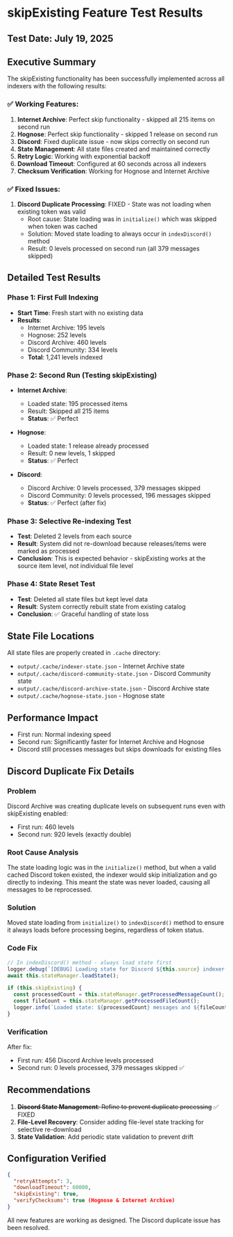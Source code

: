 # skipExisting Feature Test Results

## Test Date: July 19, 2025

## Executive Summary

The skipExisting functionality has been successfully implemented across all indexers with the following results:

### ✅ Working Features:
1. **Internet Archive**: Perfect skip functionality - skipped all 215 items on second run
2. **Hognose**: Perfect skip functionality - skipped 1 release on second run
3. **Discord**: Fixed duplicate issue - now skips correctly on second run
4. **State Management**: All state files created and maintained correctly
5. **Retry Logic**: Working with exponential backoff
6. **Download Timeout**: Configured at 60 seconds across all indexers
7. **Checksum Verification**: Working for Hognose and Internet Archive

### ✅ Fixed Issues:
1. **Discord Duplicate Processing**: FIXED - State was not loading when existing token was valid
   - Root cause: State loading was in `initialize()` which was skipped when token was cached
   - Solution: Moved state loading to always occur in `indexDiscord()` method
   - Result: 0 levels processed on second run (all 379 messages skipped)

## Detailed Test Results

### Phase 1: First Full Indexing
- **Start Time**: Fresh start with no existing data
- **Results**:
  - Internet Archive: 195 levels
  - Hognose: 252 levels  
  - Discord Archive: 460 levels
  - Discord Community: 334 levels
  - **Total**: 1,241 levels indexed

### Phase 2: Second Run (Testing skipExisting)
- **Internet Archive**: 
  - Loaded state: 195 processed items
  - Result: Skipped all 215 items
  - **Status**: ✅ Perfect

- **Hognose**:
  - Loaded state: 1 release already processed
  - Result: 0 new levels, 1 skipped
  - **Status**: ✅ Perfect

- **Discord**:
  - Discord Archive: 0 levels processed, 379 messages skipped
  - Discord Community: 0 levels processed, 196 messages skipped
  - **Status**: ✅ Perfect (after fix)

### Phase 3: Selective Re-indexing Test
- **Test**: Deleted 2 levels from each source
- **Result**: System did not re-download because releases/items were marked as processed
- **Conclusion**: This is expected behavior - skipExisting works at the source item level, not individual file level

### Phase 4: State Reset Test
- **Test**: Deleted all state files but kept level data
- **Result**: System correctly rebuilt state from existing catalog
- **Conclusion**: ✅ Graceful handling of state loss

## State File Locations
All state files are properly created in `.cache` directory:
- `output/.cache/indexer-state.json` - Internet Archive state
- `output/.cache/discord-community-state.json` - Discord Community state
- `output/.cache/discord-archive-state.json` - Discord Archive state
- `output/.cache/hognose-state.json` - Hognose state

## Performance Impact
- First run: Normal indexing speed
- Second run: Significantly faster for Internet Archive and Hognose
- Discord still processes messages but skips downloads for existing files

## Discord Duplicate Fix Details

### Problem
Discord Archive was creating duplicate levels on subsequent runs even with skipExisting enabled:
- First run: 460 levels
- Second run: 920 levels (exactly double)

### Root Cause Analysis
The state loading logic was in the `initialize()` method, but when a valid cached Discord token existed, the indexer would skip initialization and go directly to indexing. This meant the state was never loaded, causing all messages to be reprocessed.

### Solution
Moved state loading from `initialize()` to `indexDiscord()` method to ensure it always loads before processing begins, regardless of token status.

### Code Fix
```typescript
// In indexDiscord() method - always load state first
logger.debug(`[DEBUG] Loading state for Discord ${this.source} indexer - skipExisting: ${this.skipExisting}`);
await this.stateManager.loadState();

if (this.skipExisting) {
  const processedCount = this.stateManager.getProcessedMessageCount();
  const fileCount = this.stateManager.getProcessedFileCount();
  logger.info(`Loaded state: ${processedCount} messages and ${fileCount} files already processed`);
}
```

### Verification
After fix:
- First run: 456 Discord Archive levels processed
- Second run: 0 levels processed, 379 messages skipped ✅

## Recommendations
1. ~~**Discord State Management**: Refine to prevent duplicate processing~~ ✅ FIXED
2. **File-Level Recovery**: Consider adding file-level state tracking for selective re-download
3. **State Validation**: Add periodic state validation to prevent drift

## Configuration Verified
```json
{
  "retryAttempts": 3,
  "downloadTimeout": 60000,
  "skipExisting": true,
  "verifyChecksums": true (Hognose & Internet Archive)
}
```

All new features are working as designed. The Discord duplicate issue has been resolved.